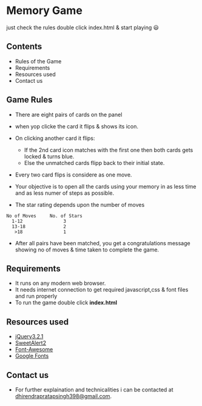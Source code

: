 # Memory Game

just check the rules double click index.html & start playing :smiley:

## Contents

* Rules of the Game
* Requirements
* Resources used
* Contact us

## Game Rules

* There are eight pairs of cards on the panel 
* when yop clicke the card it flips & shows its icon.
* On clicking another card it flips:
	* If the 2nd card icon matches with the first one then both cards gets locked & turns blue.
	* Else the unmatched cards flipp back to their initial state.
		
* Every two card flips is considere as one move.
* Your objective is to open all the cards using your memory in as less time and as less numer of steps as possible.
* The star rating depends upon the number of moves
```
No of Moves     No. of Stars
  1-12               3
  13-18              2
   >18               1
```
* After all pairs have been matched, you get a congratulations message showing no of moves & time taken to complete the game.

## Requirements

* It runs on any modern web browser.
* It needs internet connection to get required javascript,css & font files and run properly
* To run the game double click **index.html**

## Resources used

* [jQuery3.2.1](https://ajax.googleapis.com/ajax/libs/jquery/3.2.1/jquery.min.js)
* [SweetAlert2](https://cdn.jsdelivr.net/sweetalert2/3.0.3/sweetalert2.min.css)
* [Font-Awesome](https://maxcdn.bootstrapcdn.com/font-awesome/4.6.1/css/font-awesome.min.css)
* [Google Fonts](https://fonts.googleapis.com/css?family=Coda)

## Contact us

* For further explaination and technicalities i can be contacted at dhirendrapratapsingh398@gmail.com.
